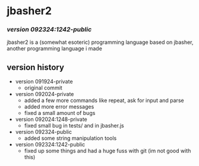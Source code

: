 # jbasher2
### *version 092324:1242-public*
jbasher2 is a (somewhat esoteric) programming language based on jbasher, another programming language i made


## version history

- version 091924-private
    - original commit
- version 092024-private
    - added a few more commands like repeat, ask for input and parse
    - added more error messages
    - fixed a small amount of bugs
- version 092024:1248-private
    - fixed small bug in tests/ and in jbasher.js
- version 092324-public
    - added some string manipulation tools
- version 092324:1242-public
    - fixed up some things and had a huge fuss with git (im not good with this)
